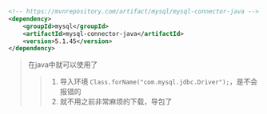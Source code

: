 
```xml
<!-- https://mvnrepository.com/artifact/mysql/mysql-connector-java -->
<dependency>
    <groupId>mysql</groupId>
    <artifactId>mysql-connector-java</artifactId>
    <version>5.1.45</version>
</dependency>
```


> 在java中就可以使用了
>> 1. 导入环境  `Class.forName("com.mysql.jdbc.Driver");`，是不会报错的
>> 2. 就不用之前非常麻烦的下载，导包了